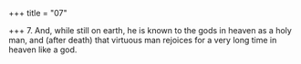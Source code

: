 +++
title = "07"

+++
7. And, while still on earth, he is known to the gods in heaven as a holy man, and (after death) that virtuous man rejoices for a very long time in heaven like a god.
